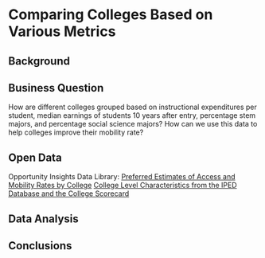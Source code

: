 # Comparing Colleges Based on Various Metrics
## Background

## Business Question
How are different colleges grouped based on instructional expenditures per student, median earnings of students 10 years after entry, percentage stem majors, and percentage social science majors? How can we use this data to help colleges improve their mobility rate?

## Open Data
Opportunity Insights Data Library:
[Preferred Estimates of Access and Mobility Rates by College](https://github.com/angelali1479/college-data-cluster-analysis/blob/main/mrc_table1.csv)
[College Level Characteristics from the IPED Database and the College Scorecard](https://github.com/angelali1479/college-data-cluster-analysis/blob/main/mrc_table7.csv)

## Data Analysis

## Conclusions
